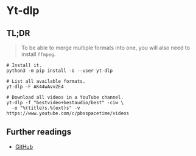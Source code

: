 # Yt-dlp

## TL;DR

> To be able to merge multiple formats into one, you will also need to install `ffmpeg`.

```shell
# Install it.
python3 -m pip install -U --user yt-dlp

# List all available formats.
yt-dlp -F AK44wAvv2E4

# Download all videos in a YouTube channel.
yt-dlp -f "bestvideo+bestaudio/best" -ciw \
  -o "%(title)s.%(ext)s" -v https://www.youtube.com/c/pbsspacetime/videos
```

## Further readings

- [GitHub]

[github]: https://github.com/yt-dlp/yt-dlp
